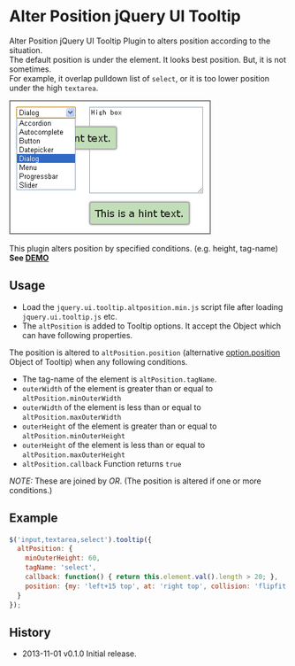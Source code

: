 # Alter Position jQuery UI Tooltip

Alter Position jQuery UI Tooltip Plugin to alters position according to the situation.  
The default position is under the element. It looks best position. But, it is not sometimes.  
For example, it overlap pulldown list of `select`, or it is too lower position under the high `textarea`.

![jQuery UI Tooltip](sample-01.png)

This plugin alters position by specified conditions. (e.g. height, tag-name)  
**See <a href="http://anseki.github.io/jquery-ui-tooltip-altposition">DEMO</a>**

## Usage

- Load the `jquery.ui.tooltip.altposition.min.js` script file after loading `jquery.ui.tooltip.js` etc.
- The `altPosition` is added to Tooltip options. It accept the Object which can have following properties.

The position is altered to `altPosition.position` (alternative [option.position](http://api.jqueryui.com/tooltip/#option-position) Object of Tooltip) when any following conditions.

+ The tag-name of the element is `altPosition.tagName`.
+ `outerWidth` of the element is greater than or equal to `altPosition.minOuterWidth`
+ `outerWidth` of the element is less than or equal to `altPosition.maxOuterWidth`
+ `outerHeight` of the element is greater than or equal to `altPosition.minOuterHeight`
+ `outerHeight` of the element is less than or equal to `altPosition.maxOuterHeight`
+ `altPosition.callback` Function returns `true`

*NOTE:* These are joined by *OR*. (The position is altered if one or more conditions.)

## Example

```js
$('input,textarea,select').tooltip({
  altPosition: {
    minOuterHeight: 60,
    tagName: 'select',
    callback: function() { return this.element.val().length > 20; },
    position: {my: 'left+15 top', at: 'right top', collision: 'flipfit'} // Right side
  }
});
```

## History
 * 2013-11-01			v0.1.0			Initial release.
